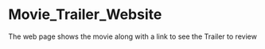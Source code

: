 # Movie_Trailer_Website
The web page shows the movie along with a link to see the Trailer to review
